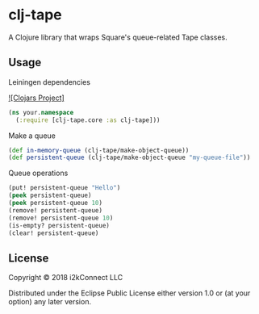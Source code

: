# clj-tape

A Clojure library that wraps Square's queue-related Tape classes.

## Usage

Leiningen dependencies

[![Clojars Project]](https://clojars.org/org,clojars.ejschoen/clj-tape)


```clojure
(ns your.namespace
  (:require [clj-tape.core :as clj-tape]))
```

Make a queue

```clojure
(def in-memory-queue (clj-tape/make-object-queue))
(def persistent-queue (clj-tape/make-object-queue "my-queue-file"))
```

Queue operations

```clojure
(put! persistent-queue "Hello")
(peek persistent-queue)
(peek persistent-queue 10)
(remove! persistent-queue)
(remove! persistent-queue 10)
(is-empty? persistent-queue)
(clear! persistent-queue)
```

## License

Copyright © 2018 i2kConnect LLC

Distributed under the Eclipse Public License either version 1.0 or (at
your option) any later version.
